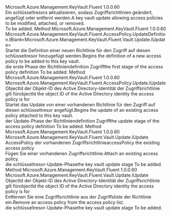 <Type Name="IWithAccessPolicy" FullName="Microsoft.Azure.Management.KeyVault.Fluent.Vault.Update.IWithAccessPolicy">
  <TypeSignature Language="C#" Value="public interface IWithAccessPolicy" />
  <TypeSignature Language="ILAsm" Value=".class public interface auto ansi abstract IWithAccessPolicy" />
  <TypeSignature Language="DocId" Value="T:Microsoft.Azure.Management.KeyVault.Fluent.Vault.Update.IWithAccessPolicy" />
  <TypeSignature Language="VB.NET" Value="Public Interface IWithAccessPolicy" />
  <TypeSignature Language="F#" Value="type IWithAccessPolicy = interface" />
  <AssemblyInfo>
    <AssemblyName>Microsoft.Azure.Management.KeyVault.Fluent</AssemblyName>
    <AssemblyVersion>1.0.0.60</AssemblyVersion>
  </AssemblyInfo>
  <Interfaces />
  <Docs>
    <summary>
            <span data-ttu-id="b1aa0-101">Ein schlüsseltresors aktualisieren, sodass Zugriffsrichtlinien geändert, angefügt oder entfernt werden.</span><span class="sxs-lookup"><span data-stu-id="b1aa0-101">A key vault update allowing access policies to be modified, attached, or removed.</span></span>
            </summary>
    <remarks>To be added.</remarks>
  </Docs>
  <Members>
    <Member MemberName="DefineAccessPolicy">
      <MemberSignature Language="C#" Value="public Microsoft.Azure.Management.KeyVault.Fluent.AccessPolicy.UpdateDefinition.IBlank&lt;Microsoft.Azure.Management.KeyVault.Fluent.Vault.Update.IUpdate&gt; DefineAccessPolicy ();" />
      <MemberSignature Language="ILAsm" Value=".method public hidebysig newslot virtual instance class Microsoft.Azure.Management.KeyVault.Fluent.AccessPolicy.UpdateDefinition.IBlank`1&lt;class Microsoft.Azure.Management.KeyVault.Fluent.Vault.Update.IUpdate&gt; DefineAccessPolicy() cil managed" />
      <MemberSignature Language="DocId" Value="M:Microsoft.Azure.Management.KeyVault.Fluent.Vault.Update.IWithAccessPolicy.DefineAccessPolicy" />
      <MemberSignature Language="VB.NET" Value="Public Function DefineAccessPolicy () As IBlank(Of IUpdate)" />
      <MemberSignature Language="F#" Value="abstract member DefineAccessPolicy : unit -&gt; Microsoft.Azure.Management.KeyVault.Fluent.AccessPolicy.UpdateDefinition.IBlank&lt;Microsoft.Azure.Management.KeyVault.Fluent.Vault.Update.IUpdate&gt;" Usage="iWithAccessPolicy.DefineAccessPolicy " />
      <MemberType>Method</MemberType>
      <AssemblyInfo>
        <AssemblyName>Microsoft.Azure.Management.KeyVault.Fluent</AssemblyName>
        <AssemblyVersion>1.0.0.60</AssemblyVersion>
      </AssemblyInfo>
      <ReturnValue>
        <ReturnType>Microsoft.Azure.Management.KeyVault.Fluent.AccessPolicy.UpdateDefinition.IBlank&lt;Microsoft.Azure.Management.KeyVault.Fluent.Vault.Update.IUpdate&gt;</ReturnType>
      </ReturnValue>
      <Parameters />
      <Docs>
        <summary>
            <span data-ttu-id="b1aa0-102">Startet die Definition einer neuen Richtlinie für den Zugriff auf diesen schlüsseltresor hinzugefügt werden.</span><span class="sxs-lookup"><span data-stu-id="b1aa0-102">Begins the definition of a new access policy to be added to this key vault.</span></span>
            </summary>
        <returns><span data-ttu-id="b1aa0-103">die erste Phase der Richtliniendefinition Zugriff</span><span class="sxs-lookup"><span data-stu-id="b1aa0-103">the first stage of the access policy definition</span></span></returns>
        <remarks>To be added.</remarks>
      </Docs>
    </Member>
    <Member MemberName="UpdateAccessPolicy">
      <MemberSignature Language="C#" Value="public Microsoft.Azure.Management.KeyVault.Fluent.AccessPolicy.Update.IUpdate UpdateAccessPolicy (string objectId);" />
      <MemberSignature Language="ILAsm" Value=".method public hidebysig newslot virtual instance class Microsoft.Azure.Management.KeyVault.Fluent.AccessPolicy.Update.IUpdate UpdateAccessPolicy(string objectId) cil managed" />
      <MemberSignature Language="DocId" Value="M:Microsoft.Azure.Management.KeyVault.Fluent.Vault.Update.IWithAccessPolicy.UpdateAccessPolicy(System.String)" />
      <MemberSignature Language="VB.NET" Value="Public Function UpdateAccessPolicy (objectId As String) As IUpdate" />
      <MemberSignature Language="F#" Value="abstract member UpdateAccessPolicy : string -&gt; Microsoft.Azure.Management.KeyVault.Fluent.AccessPolicy.Update.IUpdate" Usage="iWithAccessPolicy.UpdateAccessPolicy objectId" />
      <MemberType>Method</MemberType>
      <AssemblyInfo>
        <AssemblyName>Microsoft.Azure.Management.KeyVault.Fluent</AssemblyName>
        <AssemblyVersion>1.0.0.60</AssemblyVersion>
      </AssemblyInfo>
      <ReturnValue>
        <ReturnType>Microsoft.Azure.Management.KeyVault.Fluent.AccessPolicy.Update.IUpdate</ReturnType>
      </ReturnValue>
      <Parameters>
        <Parameter Name="objectId" Type="System.String" />
      </Parameters>
      <Docs>
        <param name="objectId"><span data-ttu-id="b1aa0-104">ObjectId der Objekt-ID des Active Directory-Identität der Zugriffsrichtlinie gilt für</span><span class="sxs-lookup"><span data-stu-id="b1aa0-104">objectId the object ID of the Active Directory identity the access policy is for</span></span></param>
        <summary>
            <span data-ttu-id="b1aa0-105">Startet das Update von einer vorhandenen Richtlinie für den Zugriff auf diesen schlüsseltresor angefügt.</span><span class="sxs-lookup"><span data-stu-id="b1aa0-105">Begins the update of an existing access policy attached to this key vault.</span></span>
            </summary>
        <returns><span data-ttu-id="b1aa0-106">der Update-Phase der Richtliniendefinition Zugriff</span><span class="sxs-lookup"><span data-stu-id="b1aa0-106">the update stage of the access policy definition</span></span></returns>
        <remarks>To be added.</remarks>
      </Docs>
    </Member>
    <Member MemberName="WithAccessPolicy">
      <MemberSignature Language="C#" Value="public Microsoft.Azure.Management.KeyVault.Fluent.Vault.Update.IUpdate WithAccessPolicy (Microsoft.Azure.Management.KeyVault.Fluent.IAccessPolicy accessPolicy);" />
      <MemberSignature Language="ILAsm" Value=".method public hidebysig newslot virtual instance class Microsoft.Azure.Management.KeyVault.Fluent.Vault.Update.IUpdate WithAccessPolicy(class Microsoft.Azure.Management.KeyVault.Fluent.IAccessPolicy accessPolicy) cil managed" />
      <MemberSignature Language="DocId" Value="M:Microsoft.Azure.Management.KeyVault.Fluent.Vault.Update.IWithAccessPolicy.WithAccessPolicy(Microsoft.Azure.Management.KeyVault.Fluent.IAccessPolicy)" />
      <MemberSignature Language="VB.NET" Value="Public Function WithAccessPolicy (accessPolicy As IAccessPolicy) As IUpdate" />
      <MemberSignature Language="F#" Value="abstract member WithAccessPolicy : Microsoft.Azure.Management.KeyVault.Fluent.IAccessPolicy -&gt; Microsoft.Azure.Management.KeyVault.Fluent.Vault.Update.IUpdate" Usage="iWithAccessPolicy.WithAccessPolicy accessPolicy" />
      <MemberType>Method</MemberType>
      <AssemblyInfo>
        <AssemblyName>Microsoft.Azure.Management.KeyVault.Fluent</AssemblyName>
        <AssemblyVersion>1.0.0.60</AssemblyVersion>
      </AssemblyInfo>
      <ReturnValue>
        <ReturnType>Microsoft.Azure.Management.KeyVault.Fluent.Vault.Update.IUpdate</ReturnType>
      </ReturnValue>
      <Parameters>
        <Parameter Name="accessPolicy" Type="Microsoft.Azure.Management.KeyVault.Fluent.IAccessPolicy" />
      </Parameters>
      <Docs>
        <param name="accessPolicy"><span data-ttu-id="b1aa0-107">AccessPolicy der vorhandenen Zugriffsrichtlinie</span><span class="sxs-lookup"><span data-stu-id="b1aa0-107">accessPolicy the existing access policy</span></span></param>
        <summary>
            <span data-ttu-id="b1aa0-108">Fügen Sie einer vorhandenen Zugriffsrichtlinie.</span><span class="sxs-lookup"><span data-stu-id="b1aa0-108">Attach an existing access policy.</span></span>
            </summary>
        <returns><span data-ttu-id="b1aa0-109">die schlüsseltresor-Update-Phase</span><span class="sxs-lookup"><span data-stu-id="b1aa0-109">the key vault update stage</span></span></returns>
        <remarks>To be added.</remarks>
      </Docs>
    </Member>
    <Member MemberName="WithoutAccessPolicy">
      <MemberSignature Language="C#" Value="public Microsoft.Azure.Management.KeyVault.Fluent.Vault.Update.IUpdate WithoutAccessPolicy (string objectId);" />
      <MemberSignature Language="ILAsm" Value=".method public hidebysig newslot virtual instance class Microsoft.Azure.Management.KeyVault.Fluent.Vault.Update.IUpdate WithoutAccessPolicy(string objectId) cil managed" />
      <MemberSignature Language="DocId" Value="M:Microsoft.Azure.Management.KeyVault.Fluent.Vault.Update.IWithAccessPolicy.WithoutAccessPolicy(System.String)" />
      <MemberSignature Language="VB.NET" Value="Public Function WithoutAccessPolicy (objectId As String) As IUpdate" />
      <MemberSignature Language="F#" Value="abstract member WithoutAccessPolicy : string -&gt; Microsoft.Azure.Management.KeyVault.Fluent.Vault.Update.IUpdate" Usage="iWithAccessPolicy.WithoutAccessPolicy objectId" />
      <MemberType>Method</MemberType>
      <AssemblyInfo>
        <AssemblyName>Microsoft.Azure.Management.KeyVault.Fluent</AssemblyName>
        <AssemblyVersion>1.0.0.60</AssemblyVersion>
      </AssemblyInfo>
      <ReturnValue>
        <ReturnType>Microsoft.Azure.Management.KeyVault.Fluent.Vault.Update.IUpdate</ReturnType>
      </ReturnValue>
      <Parameters>
        <Parameter Name="objectId" Type="System.String" />
      </Parameters>
      <Docs>
        <param name="objectId"><span data-ttu-id="b1aa0-110">ObjectId der Objekt-ID des Active Directory-Identität der Zugriffsrichtlinie gilt für</span><span class="sxs-lookup"><span data-stu-id="b1aa0-110">objectId the object ID of the Active Directory identity the access policy is for</span></span></param>
        <summary>
            <span data-ttu-id="b1aa0-111">Entfernen Sie eine Zugriffsrichtlinie aus der Zugriffsliste der Richtlinie ein.</span><span class="sxs-lookup"><span data-stu-id="b1aa0-111">Remove an access policy from the access policy list.</span></span>
            </summary>
        <returns><span data-ttu-id="b1aa0-112">die schlüsseltresor-Update-Phase</span><span class="sxs-lookup"><span data-stu-id="b1aa0-112">the key vault update stage</span></span></returns>
        <remarks>To be added.</remarks>
      </Docs>
    </Member>
  </Members>
</Type>